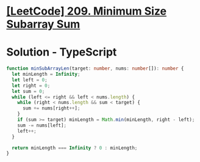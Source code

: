 # [[LeetCode] 209. Minimum Size Subarray Sum](https://leetcode.com/problems/minimum-size-subarray-sum/description)

# Solution - TypeScript

```typescript
function minSubArrayLen(target: number, nums: number[]): number {
  let minLength = Infinity;
  let left = 0;
  let right = 0;
  let sum = 0;
  while (left <= right && left < nums.length) {
    while (right < nums.length && sum < target) {
      sum += nums[right++];
    }
    if (sum >= target) minLength = Math.min(minLength, right - left);
    sum -= nums[left];
    left++;
  }

  return minLength === Infinity ? 0 : minLength;
}
```
